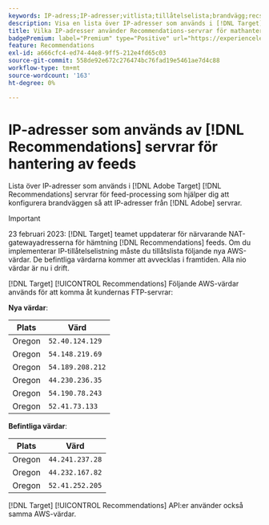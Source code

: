 ```yaml
---
keywords: IP-adress;IP-adresser;vitlista;tillåtelselista;brandvägg;recs;feed;servrar;adobe marketing cloud;rekommendationer
description: Visa en lista över IP-adresser som används i [!DNL Target] Recommendations servrar för hantering av feeds som hjälper dig att konfigurera brandväggen så att IP-adresser från Adobe-servrar tillåts.
title: Vilka IP-adresser använder Recommendations-servrar för mathantering?
badgePremium: label="Premium" type="Positive" url="https://experienceleague.adobe.com/docs/target/using/introduction/intro.html?lang=en#premium newtab=true" tooltip="Se vad som ingår i Target Premium."
feature: Recommendations
exl-id: a666cfc4-ed74-44e8-9ff5-212e4fd65c03
source-git-commit: 558de92e672c276474bc76fad19e5461ae7d4c88
workflow-type: tm+mt
source-wordcount: '163'
ht-degree: 0%

---
```


# IP-adresser som används av [!DNL Recommendations] servrar för hantering av feeds

Lista över IP-adresser som används i [!DNL Adobe Target] [!DNL Recommendations] servrar för feed-processing som hjälper dig att konfigurera brandväggen så att IP-adresser från [!DNL Adobe] servrar.

>[!IMPORTANT]
>
>23 februari 2023: [!DNL Target] teamet uppdaterar för närvarande NAT-gatewayadresserna för hämtning [!DNL Recommendations] feeds. Om du implementerar IP-tillåtelselistning måste du tillåtslista följande nya AWS-värdar. De befintliga värdarna kommer att avvecklas i framtiden. Alla nio värdar är nu i drift.

[!DNL Target] [!UICONTROL Recommendations] Följande AWS-värdar används för att komma åt kundernas FTP-servrar:

**Nya värdar**:

| Plats | Värd |
| --- | --- |
| Oregon | `52.40.124.129` |
| Oregon | `54.148.219.69` |
| Oregon | `54.189.208.212` |
| Oregon | `44.230.236.35` |
| Oregon | `54.190.78.243` |
| Oregon | `52.41.73.133` |

**Befintliga värdar**:

| Plats | Värd |
| --- | --- |
| Oregon | `44.241.237.28` |
| Oregon | `44.232.167.82` |
| Oregon | `52.41.252.205` |

[!DNL Target] [!UICONTROL Recommendations] API:er använder också samma AWS-värdar.
